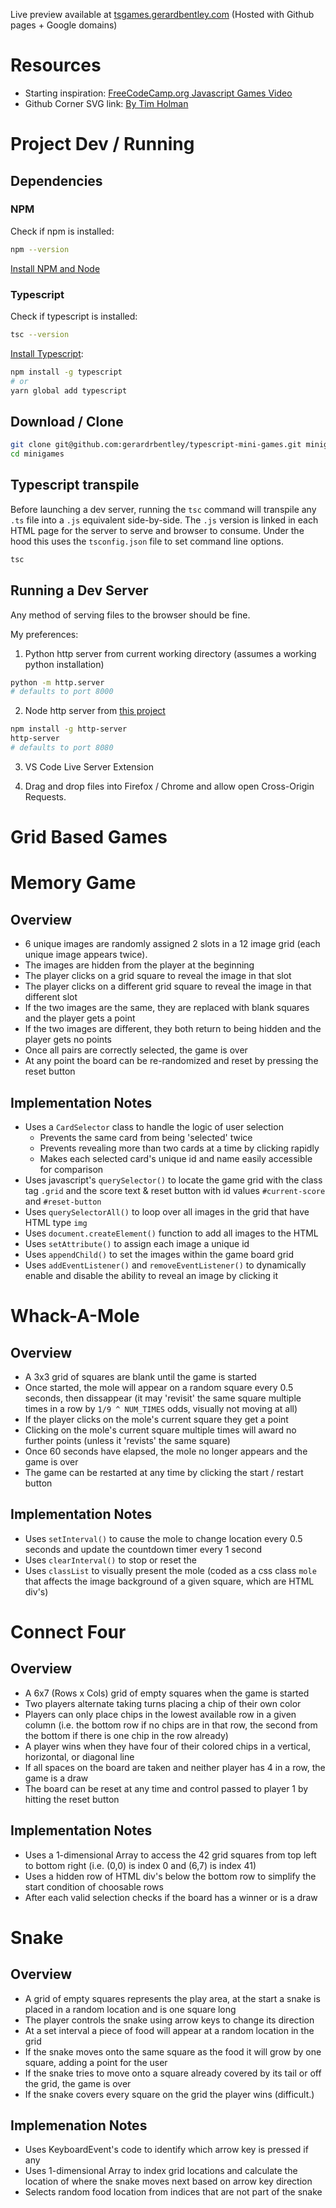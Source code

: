 Live preview available at [tsgames.gerardbentley.com](https://tsgames.gerardbentley.com) (Hosted with Github pages + Google domains)

# Resources

- Starting inspiration: [FreeCodeCamp.org Javascript Games Video](https://www.youtube.com/watch?v=lhNdUVh3qCc&t=688s)
- Github Corner SVG link: [By Tim Holman](https://github.com/tholman/github-corners)

# Project Dev / Running

## Dependencies

### NPM

Check if npm is installed:

```bash
npm --version
```

[Install NPM and Node](https://nodejs.org/en/)

### Typescript

Check if typescript is installed:

```bash
tsc --version
```

[Install Typescript](https://www.typescriptlang.org/#installation):

```bash
npm install -g typescript
# or
yarn global add typescript
```

## Download / Clone

```bash
git clone git@github.com:gerardrbentley/typescript-mini-games.git minigames
cd minigames
```

## Typescript transpile

Before launching a dev server, running the `tsc` command will transpile any `.ts` file into a `.js` equivalent side-by-side.
The `.js` version is linked in each HTML page for the server to serve and browser to consume.
Under the hood this uses the `tsconfig.json` file to set command line options.

```bash
tsc
```

## Running a Dev Server

Any method of serving files to the browser should be fine.

My preferences:

1. Python http server from current working directory (assumes a working python installation)

```bash
python -m http.server
# defaults to port 8000
```

2. Node http server from [this project](https://github.com/http-party/http-server)

```bash
npm install -g http-server
http-server
# defaults to port 8080
```

3. VS Code Live Server Extension

4. Drag and drop files into Firefox / Chrome and allow open Cross-Origin Requests.

# Grid Based Games

# Memory Game

## Overview

- 6 unique images are randomly assigned 2 slots in a 12 image grid (each unique image appears twice).
- The images are hidden from the player at the beginning
- The player clicks on a grid square to reveal the image in that slot
- The player clicks on a different grid square to reveal the image in that different slot
- If the two images are the same, they are replaced with blank squares and the player gets a point
- If the two images are different, they both return to being hidden and the player gets no points
- Once all pairs are correctly selected, the game is over
- At any point the board can be re-randomized and reset by pressing the reset button

## Implementation Notes

- Uses a `CardSelector` class to handle the logic of user selection
  - Prevents the same card from being 'selected' twice
  - Prevents revealing more than two cards at a time by clicking rapidly
  - Makes each selected card's unique id and name easily accessible for comparison
- Uses javascript's `querySelector()` to locate the game grid with the class tag `.grid` and the score text & reset button with id values `#current-score` and `#reset-button`
- Uses `querySelectorAll()` to loop over all images in the grid that have HTML type `img`
- Uses `document.createElement()` function to add all images to the HTML
- Uses `setAttribute()` to assign each image a unique id
- Uses `appendChild()` to set the images within the game board grid
- Uses `addEventListener()` and `removeEventListener()` to dynamically enable and disable the ability to reveal an image by clicking it

# Whack-A-Mole

## Overview

- A 3x3 grid of squares are blank until the game is started
- Once started, the mole will appear on a random square every 0.5 seconds, then dissappear (it may 'revisit' the same square multiple times in a row by `1/9 ^ NUM_TIMES` odds, visually not moving at all)
- If the player clicks on the mole's current square they get a point
- Clicking on the mole's current square multiple times will award no further points (unless it 'revists' the same square)
- Once 60 seconds have elapsed, the mole no longer appears and the game is over
- The game can be restarted at any time by clicking the start / restart button

## Implementation Notes

- Uses `setInterval()` to cause the mole to change location every 0.5 seconds and update the countdown timer every 1 second
- Uses `clearInterval()` to stop or reset the
- Uses `classList` to visually present the mole (coded as a css class `mole` that affects the image background of a given square, which are HTML div's)

# Connect Four

## Overview

- A 6x7 (Rows x Cols) grid of empty squares when the game is started
- Two players alternate taking turns placing a chip of their own color
- Players can only place chips in the lowest available row in a given column (i.e. the bottom row if no chips are in that row, the second from the bottom if there is one chip in the row already)
- A player wins when they have four of their colored chips in a vertical, horizontal, or diagonal line
- If all spaces on the board are taken and neither player has 4 in a row, the game is a draw
- The board can be reset at any time and control passed to player 1 by hitting the reset button

## Implementation Notes

- Uses a 1-dimensional Array to access the 42 grid squares from top left to bottom right (i.e. (0,0) is index 0 and (6,7) is index 41)
- Uses a hidden row of HTML div's below the bottom row to simplify the start condition of choosable rows
- After each valid selection checks if the board has a winner or is a draw

# Snake

## Overview

- A grid of empty squares represents the play area, at the start a snake is placed in a random location and is one square long
- The player controls the snake using arrow keys to change its direction
- At a set interval a piece of food will appear at a random location in the grid
- If the snake moves onto the same square as the food it will grow by one square, adding a point for the user
- If the snake tries to move onto a square already covered by its tail or off the grid, the game is over
- If the snake covers every square on the grid the player wins (difficult.)

## Implemenation Notes

- Uses KeyboardEvent's code to identify which arrow key is pressed if any
- Uses 1-dimensional Array to index grid locations and calculate the location of where the snake moves next based on arrow key direction
- Selects random food location from indices that are not part of the snake
